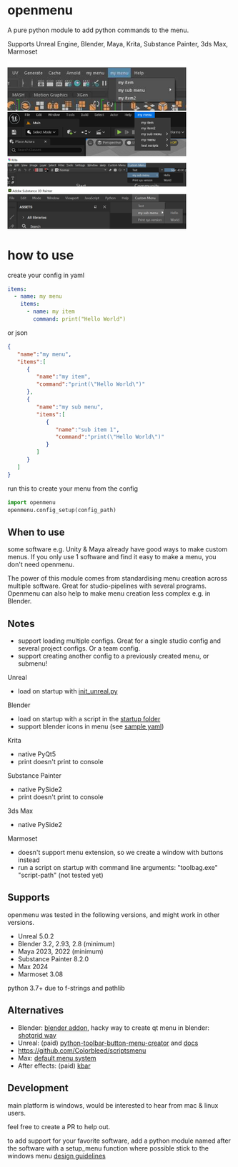 # openmenu
A pure python module to add python commands to the menu.

Supports Unreal Engine, Blender, Maya, Krita, Substance Painter, 3ds Max, Marmoset

<img src="samples/menu_screen_maya.jpg" width="400"/>
<img src="samples/menu_screen_unreal5.jpg" width="400"/>
<img src="samples/menu_screen_krita.jpg" width="400"/>
<img src="samples/menu_screen_substance_painter.jpg" width="400"/>

# how to use

create your config in yaml
```yaml
items:
  - name: my menu
    items:
      - name: my item
        command: print("Hello World")
```
or json
```json
{
   "name":"my menu",
   "items":[
      {
         "name":"my item",
         "command":"print(\"Hello World\")"
      },
      {
         "name":"my sub menu",
         "items":[
            {
               "name":"sub item 1",
               "command":"print(\"Hello World\")"
            }
         ]
      }
   ]
}  
```
run this to create your menu from the config
```python
import openmenu
openmenu.config_setup(config_path)
```

## When to use

some software e.g. Unity & Maya already have good ways to make custom menus. If you only use 1 software and find it easy to make a menu, you don't need openmenu.

The power of this module comes from standardising menu creation across multiple software. Great for studio-pipelines with several programs.
Openmenu can also help to make menu creation less complex e.g. in Blender.

## Notes
- support loading multiple configs. Great for a single studio config and several project configs. Or a team config.
- support creating another config to a previously created menu, or submenu!

Unreal
- load on startup with [init_unreal.py](https://docs.unrealengine.com/4.27/en-US/ProductionPipelines/ScriptingAndAutomation/Python/#theinit_unreal.pyfile)

Blender
- load on startup with a script in the [startup folder](https://docs.blender.org/manual/en/dev/advanced/blender_directory_layout.html#path-layout)
- support blender icons in menu (see [sample yaml](https://github.com/hannesdelbeke/openmenu/blob/main/samples/menu_config_blender.yaml))

Krita
- native PyQt5
- print doesn't print to console

Substance Painter
- native PySide2
- print doesn't print to console

3ds Max
- native PySide2

Marmoset
- doesn't support menu extension, so we create a window with buttons instead
- run a script on startup with command line arguments: "toolbag.exe" "script-path" (not tested yet)

## Supports
openmenu was tested in the following versions, and might work in other versions.
- Unreal 5.0.2
- Blender 3.2, 2.93, 2.8 (minimum)
- Maya 2023, 2022 (minimum)
- Substance Painter 8.2.0
- Max 2024
- Marmoset 3.08

python 3.7+ due to f-strings and pathlib

## Alternatives
- Blender: [blender addon](https://github.com/friedererdmann/blender_menus), hacky way to create qt menu in blender: [shotgrid way](https://github.com/diegogarciahuerta/tk-blender/blob/d2c21fa53ab861886858388fbdc115e6d4e10a9d/resources/scripts/startup/Shotgun_menu.py#L156)
- Unreal: (paid) [python-toolbar-button-menu-creator](https://www.unrealengine.com/marketplace/en-US/product/python-toolbar-button-menu-creator/reviews?sessionInvalidated=true) and [docs](https://github.com/imgspc/UnrealMenuItem-Docs)
- https://github.com/Colorbleed/scriptsmenu
- Max: [default menu system](https://help.autodesk.com/view/3DSMAX/2017/ENU/?guid=GUID-90D08333-ADB3-4E8C-9579-1A0A71985604)
- After effects: (paid) [kbar](https://aescripts.com/kbar/)

## Development

main platform is windows, would be interested to hear from mac & linux users.

feel free to create a PR to help out.

to add support for your favorite software, add a python module named after the software with a setup_menu function
where possible stick to the windows menu [design guidelines](https://learn.microsoft.com/en-us/previous-versions/windows/desktop/bb226797(v=vs.85))
